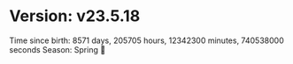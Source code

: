 # Version: v23.5.18
Time since birth: 8571 days, 205705 hours, 12342300 minutes, 740538000 seconds
Season: Spring 🌸
